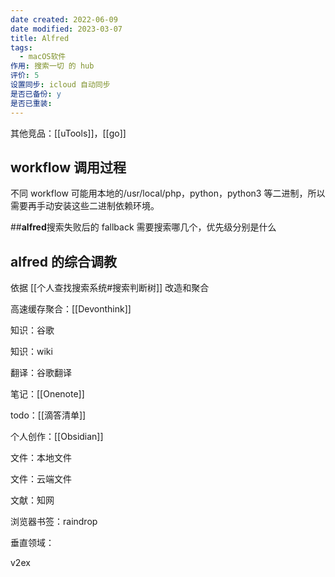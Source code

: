 ```yaml
---
date created: 2022-06-09
date modified: 2023-03-07
title: Alfred
tags:
  - macOS软件
作用: 搜索一切 的 hub
评价: 5
设置同步: icloud 自动同步
是否已备份: y
是否已重装:
---
```


其他竞品：[[uTools]]，[[go]]

## workflow 调用过程

不同 workflow 可能用本地的/usr/local/php，python，python3 等二进制，所以需要再手动安装这些二进制依赖环境。

##**alfred**搜索失败后的 fallback 需要搜索哪几个，优先级分别是什么

## alfred 的综合调教

依据 [[个人查找搜索系统#搜索判断树]] 改造和聚合

高速缓存聚合：[[Devonthink]]

知识：谷歌

知识：wiki

翻译：谷歌翻译

笔记：[[Onenote]]

todo：[[滴答清单]]

个人创作：[[Obsidian]]

文件：本地文件

文件：云端文件

文献：知网

浏览器书签：raindrop

垂直领域：

v2ex
